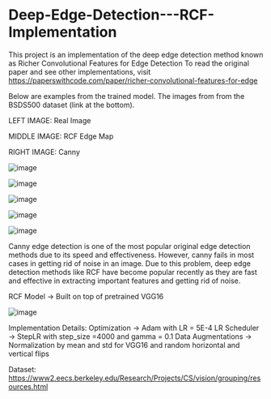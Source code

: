 # Deep-Edge-Detection---RCF-Implementation

This project is an implementation of the deep edge detection method known as Richer Convolutional Features for Edge Detection
To read the original paper and see other implementations, visit https://paperswithcode.com/paper/richer-convolutional-features-for-edge

Below are examples from the trained model. The images from from the BSDS500 dataset (link at the bottom). 

LEFT IMAGE: Real Image

MIDDLE IMAGE: RCF Edge Map

RIGHT IMAGE: Canny


![image](https://github.com/nickd16/Deep-Edge-Detection---RCF-Implementation/assets/108239710/72d2a0ef-73f3-4df8-9f08-440ea7012b4d)


![image](https://github.com/nickd16/Deep-Edge-Detection---RCF-Implementation/assets/108239710/45bd96e0-1aa9-409b-92de-c055847105c5)


![image](https://github.com/nickd16/Deep-Edge-Detection---RCF-Implementation/assets/108239710/6241d1ff-49b1-4546-8411-b12d73b5c565)


![image](https://github.com/nickd16/Deep-Edge-Detection---RCF-Implementation/assets/108239710/0a7c6810-c0c5-4460-af31-84b1515bad09)


![image](https://github.com/nickd16/Deep-Edge-Detection---RCF-Implementation/assets/108239710/3f2a1dfd-8750-4cbc-bcd8-acce3a083bd7)


Canny edge detection is one of the most popular original edge detection methods due to its speed and effectiveness. However, canny fails in most cases in getting rid of noise in an image. Due to this problem, deep edge detection methods like RCF have become popular recently as they are fast and effective in extracting important features and getting rid of noise. 


RCF Model -> Built on top of pretrained VGG16 

![image](https://github.com/nickd16/Deep-Edge-Detection---RCF-Implementation/assets/108239710/c933d490-b650-45d4-8ffa-5d4c089e642e)


Implementation Details:
Optimization -> Adam with LR = 5E-4
LR Scheduler -> StepLR with step_size =4000 and gamma = 0.1
Data Augmentations -> Normalization by mean and std for VGG16 and random horizontal and vertical flips

Dataset: https://www2.eecs.berkeley.edu/Research/Projects/CS/vision/grouping/resources.html
